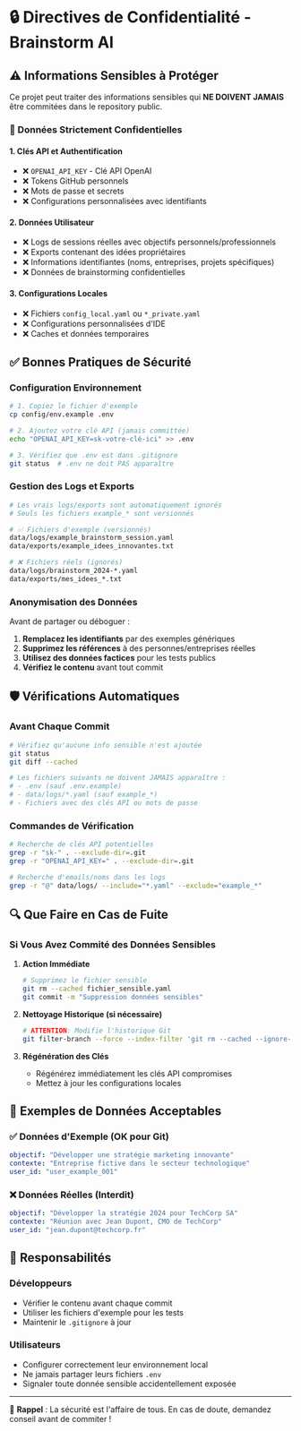 # 🔒 Directives de Confidentialité - Brainstorm AI

## ⚠️ Informations Sensibles à Protéger

Ce projet peut traiter des informations sensibles qui **NE DOIVENT JAMAIS** être commitées dans le repository public.

### 🚨 Données Strictement Confidentielles

#### 1. Clés API et Authentification
- ❌ `OPENAI_API_KEY` - Clé API OpenAI
- ❌ Tokens GitHub personnels
- ❌ Mots de passe et secrets
- ❌ Configurations personnalisées avec identifiants

#### 2. Données Utilisateur
- ❌ Logs de sessions réelles avec objectifs personnels/professionnels
- ❌ Exports contenant des idées propriétaires
- ❌ Informations identifiantes (noms, entreprises, projets spécifiques)
- ❌ Données de brainstorming confidentielles

#### 3. Configurations Locales
- ❌ Fichiers `config_local.yaml` ou `*_private.yaml`
- ❌ Configurations personnalisées d'IDE
- ❌ Caches et données temporaires

## ✅ Bonnes Pratiques de Sécurité

### Configuration Environnement
```bash
# 1. Copiez le fichier d'exemple
cp config/env.example .env

# 2. Ajoutez votre clé API (jamais committée)
echo "OPENAI_API_KEY=sk-votre-clé-ici" >> .env

# 3. Vérifiez que .env est dans .gitignore
git status  # .env ne doit PAS apparaître
```

### Gestion des Logs et Exports
```bash
# Les vrais logs/exports sont automatiquement ignorés
# Seuls les fichiers example_* sont versionnés

# ✅ Fichiers d'exemple (versionnés)
data/logs/example_brainstorm_session.yaml
data/exports/example_idees_innovantes.txt

# ❌ Fichiers réels (ignorés)
data/logs/brainstorm_2024-*.yaml
data/exports/mes_idees_*.txt
```

### Anonymisation des Données
Avant de partager ou déboguer :

1. **Remplacez les identifiants** par des exemples génériques
2. **Supprimez les références** à des personnes/entreprises réelles  
3. **Utilisez des données factices** pour les tests publics
4. **Vérifiez le contenu** avant tout commit

## 🛡️ Vérifications Automatiques

### Avant Chaque Commit
```bash
# Vérifiez qu'aucune info sensible n'est ajoutée
git status
git diff --cached

# Les fichiers suivants ne doivent JAMAIS apparaître :
# - .env (sauf .env.example)
# - data/logs/*.yaml (sauf example_*)
# - Fichiers avec des clés API ou mots de passe
```

### Commandes de Vérification
```bash
# Recherche de clés API potentielles
grep -r "sk-" . --exclude-dir=.git
grep -r "OPENAI_API_KEY=" . --exclude-dir=.git

# Recherche d'emails/noms dans les logs
grep -r "@" data/logs/ --include="*.yaml" --exclude="example_*"
```

## 🔍 Que Faire en Cas de Fuite

### Si Vous Avez Commité des Données Sensibles

1. **Action Immédiate**
   ```bash
   # Supprimez le fichier sensible
   git rm --cached fichier_sensible.yaml
   git commit -m "Suppression données sensibles"
   ```

2. **Nettoyage Historique (si nécessaire)**
   ```bash
   # ATTENTION: Modifie l'historique Git
   git filter-branch --force --index-filter 'git rm --cached --ignore-unmatch fichier_sensible.yaml' HEAD
   ```

3. **Régénération des Clés**
   - Régénérez immédiatement les clés API compromises
   - Mettez à jour les configurations locales

## 📝 Exemples de Données Acceptables

### ✅ Données d'Exemple (OK pour Git)
```yaml
objectif: "Développer une stratégie marketing innovante"
contexte: "Entreprise fictive dans le secteur technologique"
user_id: "user_example_001"
```

### ❌ Données Réelles (Interdit)
```yaml
objectif: "Développer la stratégie 2024 pour TechCorp SA"
contexte: "Réunion avec Jean Dupont, CMO de TechCorp"  
user_id: "jean.dupont@techcorp.fr"
```

## 🎯 Responsabilités

### Développeurs
- Vérifier le contenu avant chaque commit
- Utiliser les fichiers d'exemple pour les tests
- Maintenir le `.gitignore` à jour

### Utilisateurs
- Configurer correctement leur environnement local
- Ne jamais partager leurs fichiers `.env`
- Signaler toute donnée sensible accidentellement exposée

---

🔐 **Rappel** : La sécurité est l'affaire de tous. En cas de doute, demandez conseil avant de commiter ! 